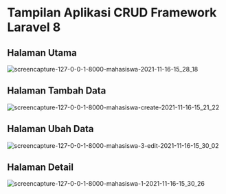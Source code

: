 # Tampilan Aplikasi CRUD Framework Laravel 8

## Halaman Utama
![screencapture-127-0-0-1-8000-mahasiswa-2021-11-16-15_28_18](https://user-images.githubusercontent.com/92130191/141949463-81314b8b-57fb-4502-96c8-73e06a84f3b2.png)

## Halaman Tambah Data
![screencapture-127-0-0-1-8000-mahasiswa-create-2021-11-16-15_21_22](https://user-images.githubusercontent.com/92130191/141949466-e11efcce-cfbe-411b-a28b-6511fb8ebc6d.png)

## Halaman Ubah Data
![screencapture-127-0-0-1-8000-mahasiswa-3-edit-2021-11-16-15_30_02](https://user-images.githubusercontent.com/92130191/141949455-7b26e3d5-aa13-456c-9e6a-754df9588cbc.png)

## Halaman Detail
![screencapture-127-0-0-1-8000-mahasiswa-1-2021-11-16-15_30_26](https://user-images.githubusercontent.com/92130191/141949446-49a6b511-0875-4045-966d-f1ea7f3d39a7.png)
